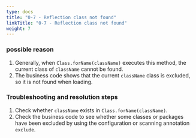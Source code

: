 ```yaml
---
type: docs
title: "0-7 - Reflection class not found"
linkTitle: "0-7 - Reflection class not found"
weight: 7
---
```



### possible reason

1. Generally, when `Class.forName(className)` executes this method, the current class of `className` cannot be found.
2. The business code shows that the current `className` class is excluded, so it is not found when loading.

### Troubleshooting and resolution steps

1. Check whether `className` exists in `Class.forName(className)`.
2. Check the business code to see whether some classes or packages have been excluded by using the configuration or scanning annotation `exclude`.

<p style="margin-top: 3rem;"> </p>
